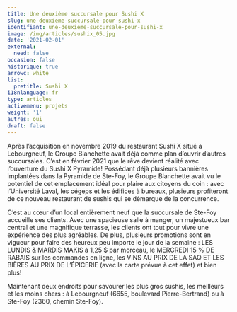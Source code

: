 ```yaml
---
title: Une deuxième succursale pour Sushi X
slug: une-deuxieme-succursale-pour-sushi-x
identifiant: une-deuxieme-succursale-pour-sushi-x
image: /img/articles/sushix_05.jpg
date: '2021-02-01'
external:
  need: false
occasion: false
historique: true
arrowc: white
list:
  pretitle: Sushi X
i18nlanguage: fr
type: articles
activemenu: projets
weight: '1'
autres: oui
draft: false
---
```

Après l’acquisition en novembre 2019 du restaurant Sushi X situé à Lebourgneuf, le Groupe Blanchette avait déjà comme plan d’ouvrir d’autres succursales. C’est en février 2021 que le rêve devient réalité avec l’ouverture du Sushi X Pyramide! Possédant déjà plusieurs bannières implantées dans la Pyramide de Ste-Foy, le Groupe Blanchette avait vu le potentiel de cet emplacement idéal pour plaire aux citoyens du coin : avec l’Université Laval, les cégeps et les édifices à bureaux, plusieurs profiteront de ce nouveau restaurant de sushis qui se démarque de la concurrence.  

C’est au cœur d’un local entièrement neuf que la succursale de Ste-Foy accueille ses clients. Avec une spacieuse salle à manger, un majestueux bar central et une magnifique terrasse, les clients ont tout pour vivre une expérience des plus agréables. De plus, plusieurs promotions sont en vigueur pour faire des heureux peu importe le jour de la semaine : LES LUNDIS & MARDIS MAKIS à 1,25 $ par morceau, le MERCREDI 15 % DE RABAIS sur les commandes en ligne, les VINS AU PRIX DE LA SAQ ET LES BIÈRES AU PRIX DE L’ÉPICERIE (avec la carte prévue à cet effet) et bien plus!

Maintenant deux endroits pour savourer les plus gros sushis, les meilleurs et les moins chers : à Lebourgneuf (6655, boulevard Pierre-Bertrand) ou à Ste-Foy (2360, chemin Ste-Foy).
